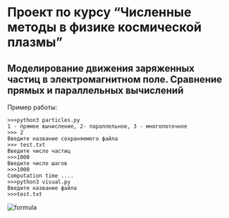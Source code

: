 # Проект по курсу “Численные методы в физике космической плазмы”

## Моделирование движения заряженных частиц в электромагнитном поле. Сравнение прямых и параллельных вычислений

Пример работы:

```
>>>python3 particles.py
1 - прямое вычиcление, 2- параллельное, 3 - многопоточное
>>> 2
Введите название сохраняемого файла
>>> test.txt
Введите число частиц
>>>1000
Введите число шагов
>>>1000
Computation time ....
>>>python3 visual.py
Введите название файла
>>>test.txt
```
![formula](https://render.githubusercontent.com/render/math?math=e^{i\pi}=-1)
